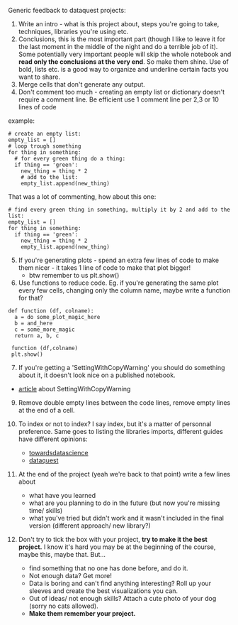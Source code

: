 Generic feedback to dataquest projects:

1. Write an intro - what is this project about, steps you're going to take, techniques, libraries you're using etc.
2. Conclusions, this is the most important part (though I like to leave it for the last moment in the middle 
of the night and do a terrible job of it). Some potentially very important people will skip the whole notebook and
**read only the conclusions at the very end**. So make them shine. Use of bold, lists etc. is a good way to organize and underline certain facts you want to share.
3. Merge cells that don't generate any output.
4. Don't comment too much - creating an empty list or dictionary doesn't require a comment line. Be efficient use 1 comment line per 2,3 or 10 lines of code
  
  example:
  ```
  # create an empty list:
  empty_list = []
  # loop trough something
  for thing in something:
    # for every green thing do a thing:
    if thing == 'green':
      new_thing = thing * 2
      # add to the list:
      empty_list.append(new_thing)
```
That was a lot of commenting, how about this one:
```
# find every green thing in something, multiply it by 2 and add to the list:
empty_list = []
for thing in something:
  if thing == 'green':
    new_thing = thing * 2
    empty_list.append(new_thing)
```
5. If you're generating plots - spend an extra few lines of code to make them nicer - it takes 1 line of code to make that plot bigger!
    * btw remember to us plt.show()
6. Use functions to reduce code. Eg. if you're generating the same plot every few cells, changing only the column name, maybe write a function for that? 
```
def function (df, colname):
  a = do some_plot_magic_here
  b = and_here
  c = some_more_magic
  return a, b, c 
  
 function (df,colname)
 plt.show()
 ```
7. If you're getting a 'SettingWithCopyWarning' you should do something about it, it doesn't look nice on a published notebook. 
  * [article](https://www.dataquest.io/blog/settingwithcopywarning/) about SettingWithCopyWarning 
9. Remove double empty lines between the code lines, remove empty lines at the end of a cell.

9. To index or not to index? I say index, but it's a matter of personnal preference. Same goes to listing the libraries imports, different guides have different opinions:
    * [towardsdatascience](https://towardsdatascience.com/how-to-create-a-professional-github-data-science-repository-84e9607644a2
)
    * [dataquest](https://www.dataquest.io/blog/data-science-project-style-guide/)
10. At the end of the project (yeah we're back to that point) write a few lines about 
    * what have you learned
    * what are you planning to do in the future (but now you're missing time/ skills)
    * what you've tried but didn't work and it wasn't included in the final version (different approach/ new library?)
11. Don't try to tick the box with your project, **try to make it the best project.** I know it's hard you may be at the beginning of the course, maybe this, maybe that. But... 
    * find something that no one has done before, and do it. 
    * Not enough data? Get more! 
    * Data is boring and can't find anything interesting? Roll up your sleeves and create the best visualizations you can. 
    * Out of ideas/ not enough skills? Attach a cute photo of your dog (sorry no cats allowed). 
    * **Make them remember your project.**
